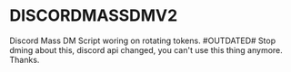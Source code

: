 # DISCORDMASSDMV2
Discord Mass DM Script woring on rotating tokens.
#OUTDATED#
Stop dming about this, discord api changed, you can't use this thing anymore.
Thanks.
